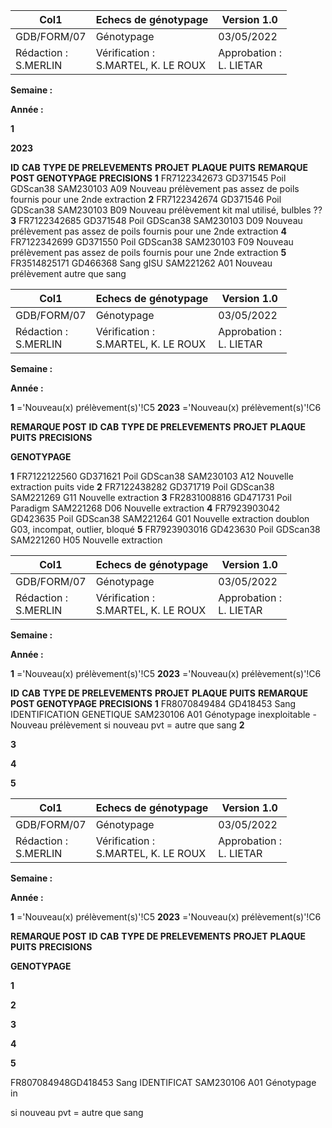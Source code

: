 |Col1|Echecs de génotypage|Version 1.0|
|---|---|---|
|GDB/FORM/07|Génotypage|03/05/2022|
|Rédaction :<br>S.MERLIN|Vérification :<br>S.MARTEL, K. LE ROUX|Approbation :<br>L. LIETAR|


**Semaine :**

**Année :**


**1**

**2023**


**ID** **CAB** **TYPE DE PRELEVEMENTS** **PROJET** **PLAQUE** **PUITS** **REMARQUE POST GENOTYPAGE** **PRECISIONS**
**1** FR7122342673 GD371545 Poil GDScan38 SAM230103 A09 Nouveau prélèvement pas assez de poils fournis pour une 2nde extraction
**2** FR7122342674 GD371546 Poil GDScan38 SAM230103 B09 Nouveau prélèvement kit mal utilisé, bulbles ??
**3** FR7122342685 GD371548 Poil GDScan38 SAM230103 D09 Nouveau prélèvement pas assez de poils fournis pour une 2nde extraction
**4** FR7122342699 GD371550 Poil GDScan38 SAM230103 F09 Nouveau prélèvement pas assez de poils fournis pour une 2nde extraction
**5** FR3514825171 GD466368 Sang gISU SAM221262 A01 Nouveau prélèvement autre que sang

|Col1|Echecs de génotypage|Version 1.0|
|---|---|---|
|GDB/FORM/07|Génotypage|03/05/2022|
|Rédaction :<br>S.MERLIN|Vérification :<br>S.MARTEL, K. LE ROUX|Approbation :<br>L. LIETAR|


**Semaine :**

**Année :**


**1** ='Nouveau(x) prélèvement(s)'!C5
**2023** ='Nouveau(x) prélèvement(s)'!C6


**REMARQUE POST**
**ID** **CAB** **TYPE DE PRELEVEMENTS** **PROJET** **PLAQUE** **PUITS** **PRECISIONS**

**GENOTYPAGE**


**1** FR7122122560 GD371621 Poil GDScan38 SAM230103 A12 Nouvelle extraction puits vide
**2** FR7122438282 GD371719 Poil GDScan38 SAM221269 G11 Nouvelle extraction
**3** FR2831008816 GD471731 Poil Paradigm SAM221268 D06 Nouvelle extraction
**4** FR7923903042 GD423635 Poil GDScan38 SAM221264 G01 Nouvelle extraction doublon G03, incompat, outlier, bloqué
**5** FR7923903016 GD423630 Poil GDScan38 SAM221260 H05 Nouvelle extraction

|Col1|Echecs de génotypage|Version 1.0|
|---|---|---|
|GDB/FORM/07|Génotypage|03/05/2022|
|Rédaction :<br>S.MERLIN|Vérification :<br>S.MARTEL, K. LE ROUX|Approbation :<br>L. LIETAR|


**Semaine :**

**Année :**


**1** ='Nouveau(x) prélèvement(s)'!C5
**2023** ='Nouveau(x) prélèvement(s)'!C6


**ID** **CAB** **TYPE DE PRELEVEMENTS** **PROJET** **PLAQUE** **PUITS** **REMARQUE POST GENOTYPAGE** **PRECISIONS**
**1** FR8070849484 GD418453 Sang IDENTIFICATION GENETIQUE SAM230106 A01 Génotypage inexploitable - Nouveau prélèvement si nouveau pvt = autre que sang
**2**

**3**

**4**

**5**

|Col1|Echecs de génotypage|Version 1.0|
|---|---|---|
|GDB/FORM/07|Génotypage|03/05/2022|
|Rédaction :<br>S.MERLIN|Vérification :<br>S.MARTEL, K. LE ROUX|Approbation :<br>L. LIETAR|


**Semaine :**

**Année :**


**1** ='Nouveau(x) prélèvement(s)'!C5
**2023** ='Nouveau(x) prélèvement(s)'!C6


**REMARQUE POST**
**ID** **CAB** **TYPE DE PRELEVEMENTS** **PROJET** **PLAQUE** **PUITS** **PRECISIONS**

**GENOTYPAGE**


**1**

**2**

**3**

**4**

**5**

FR807084948GD418453 Sang IDENTIFICAT SAM230106 A01 Génotypage in

si nouveau pvt = autre que sang

